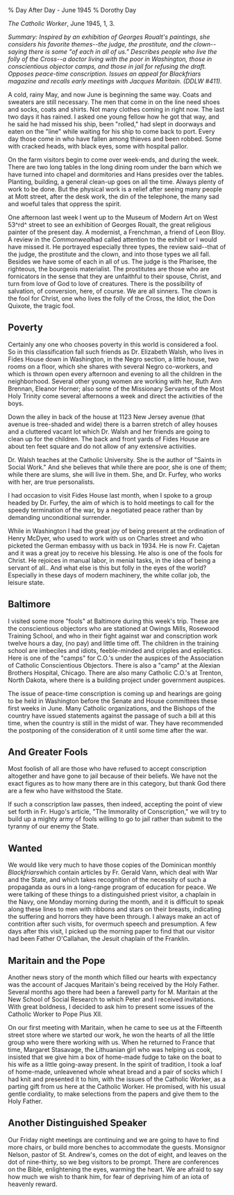 % Day After Day - June 1945
% Dorothy Day

*The Catholic Worker*, June 1945, 1, 3.

*Summary: Inspired by an exhibition of Georges Roualt's paintings, she
considers his favorite themes--the judge, the prostitute, and the
clown--saying there is some "of each in all of us." Describes people who
live the folly of the Cross--a doctor living with the poor in
Washington, those in conscientious objector camps, and those in jail for
refusing the draft. Opposes peace-time conscription. Issues an appeal
for *Blackfriars* magazine and recalls early meetings with Jacques
Maritain. (DDLW \#411).*

A cold, rainy May, and now June is beginning the same way. Coats and
sweaters are still necessary. The men that come in on the line need
shoes and socks, coats and shirts. Not many clothes coming in right now.
The last two days it has rained. I asked one young fellow how he got
that way, and he said he had missed his ship, been "rolled," had slept
in doorways and eaten on the "line" while waiting for his ship to come
back to port. Every day those come in who have fallen among thieves and
been robbed. Some with cracked heads, with black eyes, some with
hospital pallor.

On the farm visitors begin to come over week-ends, and during the week.
There are two long tables in the long dining room under the barn which
we have turned into chapel and dormitories and Hans presides over the
tables. Planting, building, a general clean-up goes on all the time.
Always plenty of work to be done. But the physical work is a relief
after seeing many people at Mott street, after the desk work, the din of
the telephone, the many sad and woeful tales that oppress the spirit.

One afternoon last week I went up to the Museum of Modern Art on West
53^rd^ street to see an exhibition of Georges Roualt, the great
religious painter of the present day. A modernist, a Frenchman, a friend
of Leon Bloy. A review in the *Commonweal*had called attention to the
exhibit or I would have missed it. He portrayed especially three types,
the review said--that of the judge, the prostitute and the clown, and
into those types we all fall. Besides we have some of each in all of us.
The judge is the Pharisee, the righteous, the bourgeois materialist. The
prostitutes are those who are fornicators in the sense that they are
unfaithful to their spouse, Christ, and turn from love of God to love of
creatures. There is the possibility of salvation, of conversion, here,
of course. We are all sinners. The clown is the fool for Christ, one who
lives the folly of the Cross, the Idiot, the Don Quixote, the tragic
fool.

Poverty
-------

Certainly any one who chooses poverty in this world is considered a
fool. So in this classification fall such friends as Dr. Elizabeth
Walsh, who lives in Fides House down in Washington, in the Negro
section, a little house, two rooms on a floor, which she shares with
several Negro co-workers, and which is thrown open every afternoon and
evening to all the children in the neighborhood. Several other young
women are working with her, Ruth Ann Brennan, Eleanor Horner; also some
of the Missionary Servants of the Most Holy Trinity come several
afternoons a week and direct the activities of the boys.

Down the alley in back of the house at 1123 New Jersey avenue (that
avenue is tree-shaded and wide) there is a barren stretch of alley
houses and a cluttered vacant lot which Dr. Walsh and her friends are
going to clean up for the children. The back and front yards of Fides
House are about ten feet square and do not allow of any extensive
activities.

Dr. Walsh teaches at the Catholic University. She is the author of
"Saints in Social Work." And she believes that while there are poor, she
is one of them; while there are slums, she will live in them. She, and
Dr. Furfey, who works with her, are true personalists.

I had occasion to visit Fides House last month, when I spoke to a group
headed by Dr. Furfey, the aim of which is to hold meetings to call for
the speedy termination of the war, by a negotiated peace rather than by
demanding unconditional surrender.

While in Washington I had the great joy of being present at the
ordination of Henry McDyer, who used to work with us on Charles street
and who picketed the German embassy with us back in 1934. He is now Fr.
Cajetan and it was a great joy to receive his blessing. He also is one
of the fools for Christ. He rejoices in manual labor, in menial tasks,
in the idea of being a servant of all.. And what else is this but folly
in the eyes of the world? Especially in these days of modern machinery,
the white collar job, the leisure state.

Baltimore
---------

I visited some more "fools" at Baltimore during this week's trip. These
are the conscientious objectors who are stationed at Owings Mills,
Rosewood Training School, and who in their fight against war and
conscription work twelve hours a day, (no pay) and little time off. The
children in the training school are imbeciles and idiots, feeble-minded
and cripples and epileptics. Here is one of the "camps" for C.O.'s under
the auspices of the Association of Catholic Conscientious Objectors.
There is also a "camp" at the Alexian Brothers Hospital, Chicago. There
are also many Catholic C.O.'s at Trenton, North Dakota, where there is a
building project under government auspices.

The issue of peace-time conscription is coming up and hearings are going
to be held in Washington before the Senate and House committees these
first weeks in June. Many Catholic organizations, and the Bishops of the
country have issued statements against the passage of such a bill at
this time, when the country is still in the midst of war. They have
recommended the postponing of the consideration of it until some time
after the war.

And Greater Fools
-----------------

Most foolish of all are those who have refused to accept conscription
altogether and have gone to jail because of their beliefs. We have not
the exact figures as to how many there are in this category, but thank
God there are a few who have withstood the State.

If such a conscription law passes, then indeed, accepting the point of
view set forth in Fr. Hugo's article, "The Immorality of Conscription,"
we will try to build up a mighty army of fools willing to go to jail
rather than submit to the tyranny of our enemy the State.

Wanted
------

We would like very much to have those copies of the Dominican monthly
*Blackfriars*which contain articles by Fr. Gerald Vann, which deal with
War and the State, and which takes recognition of the necessity of such
a propaganda as ours in a long-range program of education for peace. We
were talking of these things to a distinguished priest visitor, a
chaplain in the Navy, one Monday morning during the month, and it is
difficult to speak along these lines to men with ribbons and stars on
their breasts, indicating the suffering and horrors they have been
through. I always make an act of contrition after such visits, for
overmuch speech and presumption. A few days after this visit, I picked
up the morning paper to find that our visitor had been Father
O'Callahan, the Jesuit chaplain of the Franklin.

Maritain and the Pope
---------------------

Another news story of the month which filled our hearts with expectancy
was the account of Jacques Maritain's being received by the Holy Father.
Several months ago there had been a farewell party for M. Maritain at
the New School of Social Research to which Peter and I received
invitations. With great boldness, I decided to ask him to present some
issues of the Catholic Worker to Pope Pius XII.

On our first meeting with Maritain, when he came to see us at the
Fifteenth street store where we started our work, he won the hearts of
all the little group who were there working with us. When he returned to
France that time, Margaret Stasavage, the Lithuanian girl who was
helping us cook, insisted that we give him a box of home-made fudge to
take on the boat to his wife as a little going-away present. In the
spirit of tradition, I took a loaf of home-made, unleavened whole wheat
bread and a pair of socks which I had knit and presented it to him, with
the issues of the Catholic Worker, as a parting gift from us here at the
Catholic Worker. He promised, with his usual gentle cordiality, to make
selections from the papers and give them to the Holy Father.

Another Distinguished Speaker
-----------------------------

Our Friday night meetings are continuing and we are going to have to
find more chairs, or build more benches to accommodate the guests.
Monsignor Nelson, pastor of St. Andrew's, comes on the dot of eight, and
leaves on the dot of nine-thirty, so we beg visitors to be prompt. There
are conferences on the Bible, enlightening the eyes, warming the heart.
We are afraid to say how much we wish to thank him, for fear of
depriving him of an iota of heavenly reward.
